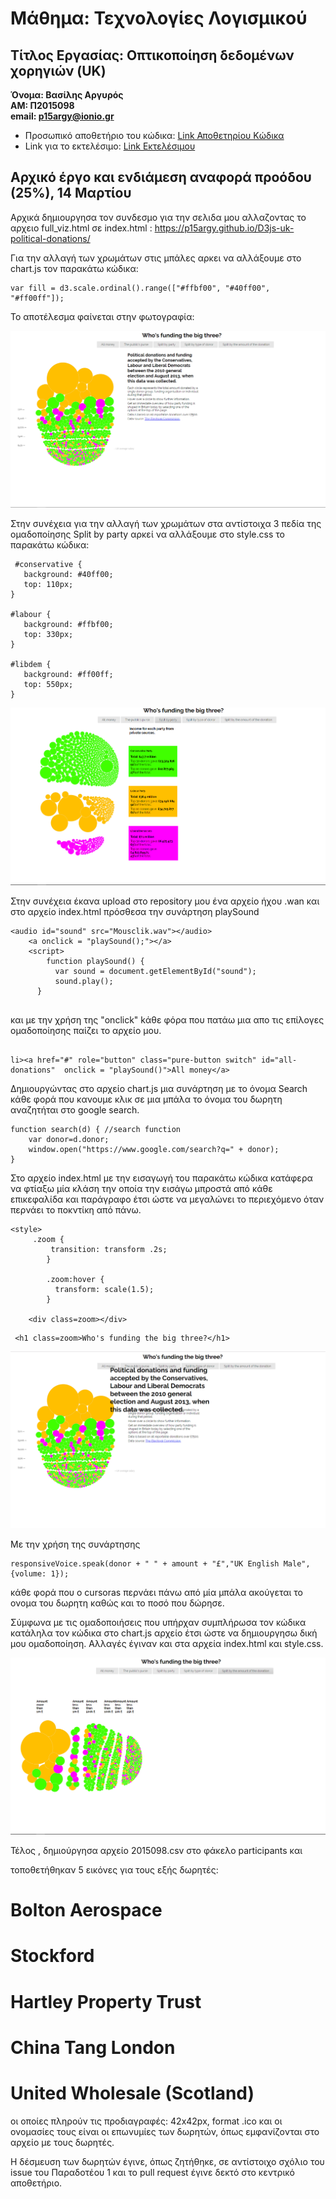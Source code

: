 # Μάθημα: Τεχνολογίες Λογισμικού
## Τίτλος Εργασίας: Οπτικοποίηση δεδομένων χορηγιών (UK)
**Όνομα: Βασίλης Αργυρός  
ΑΜ: Π2015098  
email: p15argy@ionio.gr**  
* Προσωπικό αποθετήριο του κώδικα: [Link Αποθετηρίου Κώδικα](https://github.com/p15argy/D3js-uk-political-donations)
* Link για το εκτελέσιμο: [Link Εκτελέσιμου](https://p15argy.github.io/D3js-uk-political-donations/)

## Αρχικό έργο και ενδιάμεση αναφορά προόδου (25%), 14 Μαρτίου


 Αρχικά δημιουργησα τον συνδεσμο για την σελιδα μου αλλαζοντας το αρχειο full_viz.html σε index.html : https://p15argy.github.io/D3js-uk-political-donations/
 
  Για την αλλαγή των χρωμάτων στις μπάλες αρκει να αλλάξουμε στο chart.js τον παρακάτω κώδικα:
  
  ```
  var fill = d3.scale.ordinal().range(["#ffbf00", "#40ff00", "#ff00ff"]);
  ```
  
  Το αποτέλεσμα φαίνεται στην φωτογραφία:
  
  ![picture](pic1.png)

  
  
  
  Στην συνέχεια για την αλλαγή των χρωμάτων στα αντίστοιχα 3 πεδία της ομαδοποίησης Split by party αρκεί να αλλάξουμε στο style.css το παρακάτω κώδικα:
  
 ```
  #conservative {
    background: #40ff00;
    top: 110px;
 }
 
#labour {
    background: #ffbf00;
    top: 330px;
}

#libdem {
    background: #ff00ff;
    top: 550px;
}

```

![picture](pic2.png)


Στην συνέχεια έκανα upload στο repository μου ένα αρχείο ήχου .wan και στο αρχείο index.html πρόσθεσα την συνάρτηση playSound 


```
<audio id="sound" src="Mousclik.wav"></audio>
    <a onclick = "playSound();"></a>
    <script>
        function playSound() {
          var sound = document.getElementById("sound");
          sound.play();
      }
      
 ```

και με την χρήση της  "onclick" kάθε φόρα που πατάω μια  απο τις επίλογες ομαδοποίησης παίζει το αρχείο μου.



```

li><a href="#" role="button" class="pure-button switch" id="all-donations"  onclick = "playSound()">All money</a>

```



Δημιουργώντας στο αρχείο chart.js μια συνάρτηση με το όνομα Search κάθε φορά που κανουμε κλικ σε μια μπάλα το όνομα του δωρητη αναζητήται στο google search.


```
function search(d) { //search function 
	var donor=d.donor;
	window.open("https://www.google.com/search?q=" + donor);
}
```



Στο αρχείο index.html με την εισαγωγή του παρακάτω κώδικα κατάφερα να φτίαξω μία κλάση την οποία την εισάγω μπροστά από κάθε επικεφαλίδα και παράγραφο έτσι ώστε να μεγαλώνει το περιεχόμενο όταν περνάει το ποκντίκη από πάνω.

```
<style>
     .zoom {
         transition: transform .2s;
        }
        
        .zoom:hover {
          transform: scale(1.5);
        }
    
    <div class=zoom></div> 
```



```
 <h1 class=zoom>Who's funding the big three?</h1>
```

  ![picture](pic3.png)




Με την χρήση της συνάρτησης 

```
responsiveVoice.speak(donor + " " + amount + "£","UK English Male",{volume: 1});
```

κάθε φορά που ο cursoras  περνάει πάνω από μία μπάλα ακούγεται το ονομα του δωρητη καθώς και το ποσό που δώρησε.


Σύμφωνα με τις ομαδοποιήσεις που υπήρχαν συμπλήρωσα τον κώδικα κατάληλα τον κώδικα στο chart.js αρχείο έτσι ώστε να δημιουργησω δική μου ομαδοποίηση. Αλλαγές έγιναν και στα αρχεία index.html και style.css.


![picture](pic4.png)


Τέλος ,  δημιούργησα αρχείο 2015098.csv στο φάκελο participants και 

 τοποθετήθηκαν 5 εικόνες για τους εξής δωρητές:
# Bolton Aerospace
# Stockford
# Hartley Property Trust
# China Tang London
# United Wholesale (Scotland)
  
  οι οποίες πληρούν τις προδιαγραφές: 42x42px, format .ico και οι ονομασίες τους είναι οι επωνυμίες των δωρητών, όπως εμφανίζονται στο     αρχείο με τους δωρητές.
  
  Η δέσμευση των δωρητών έγινε, όπως ζητήθηκε, σε αντίστοιχο σχόλιο του issue του Παραδοτέου 1 και το pull request έγινε δεκτό στο         κεντρικό αποθετήριο.
